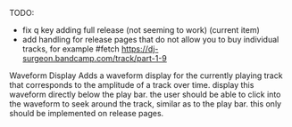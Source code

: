TODO:

- fix q key adding full release (not seeming to work) (current item)
- add handling for release pages that do not allow you to buy individual tracks, for example #fetch https://dj-surgeon.bandcamp.com/track/part-1-9


Waveform Display
Adds a waveform display for the currently playing track that corresponds to the amplitude of a track over time.  display this waveform directly below the play bar. the user should be able to click into the waveform to seek around the track, similar as to the play bar.  this only should be implemented on release pages.
